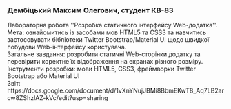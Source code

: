 <h3>Дембіцький Максим Олегович, студент КВ-83</h3>
Лабораторна робота ''Розробка статичного інтерфейсу Web-додатка''.<br>
Мета: ознайомитись із засобами мов HTML5 та CSS3 та навчитись застосовувати бібліотеки Twitter Bootstrap/Material UI щодо швидкої побудови Web-інтерфейсу користувача.<br>
Загальне завдання: розробити статичні Web-сторінки додатку та перевірити коректне їх відображення на екранах різного розміру.<br>
Інструменти розробки: мови HTML5, CSS3, фреймворки Twitter Bootstrap або Material UI<br>
Звіт:<br>
https://docs.google.com/document/d/1vXnYNujJBMi8BbmEKwT8_Aq7LB2arcw8ZShzlAZ-kVc/edit?usp=sharing
